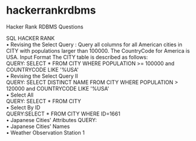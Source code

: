 # hackerrankrdbms
Hacker Rank RDBMS Questions 

<table>
<tr>
SQL HACKER RANK <br>
</tr>
<tr>
•	Revising the Select Query : Query all columns for all American cities in CITY with populations larger than 100000. The CountryCode for America is USA. 
Input Format
The CITY table is described as follows:
   <br> 
  QUERY:  SELECT * FROM CITY WHERE POPULATION >= 100000 and COUNTRYCODE LIKE '%USA'  
  <br> 
</tr>
<tr>
•	Revising the Select Query II <br> 
  QUERY: SELECT DISTINCT NAME FROM CITY WHERE POPULATION > 120000 and COUNTRYCODE LIKE '%USA'    <br>
</tr>
<tr>
•	Select All  <br>
  QUERY: SELECT * FROM CITY  <br> 
</tr>
<tr>
•	Select By ID  <br>
QUERY:SELECT * FROM CITY WHERE ID=1661   <br>
</tr>
<tr>
• Japanese Cities' Attributes QUERY:  <br>
</tr>
<tr>
• Japanese Cities' Names <br>
</tr>
<tr>
• Weather Observation Station 1 <br>
</tr> 

